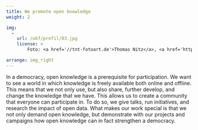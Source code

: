 ```yaml
---
title: We promote open knowledge
weight: 2

img:
  -
    url: /okf/profil/03.jpg
    license: >
        Foto: <a href='//tnt-fotoart.de'>Thomas Nitz</a>, <a href='https://www.flickr.com/photos/okfde/28069699487/in/album-72157696546500561/'>Demokratielabore - Data Expedition</a>, <a href='https://creativecommons.org/licenses/by/4.0/'>CC-BY 4.0</a>

arrange: img_right
---
```


In a democracy, open knowledge is a prerequisite for participation. We want to see a world in which knowledge is freely available both online and offline. This means that we not only use, but also share, further develop, and change the knowledge that we have. This allows us to create a community that everyone can participate in. To do so, we give talks, run initiatives, and research the impact of open data. What makes our work special is that we not only demand open knowledge, but demonstrate with our projects and campaigns how open knowledge can in fact strengthen a democracy.
